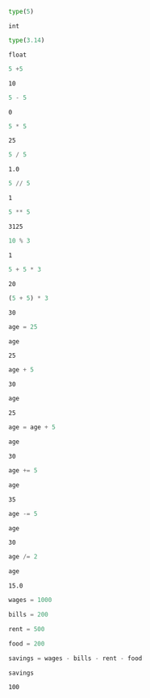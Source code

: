 ```python
type(5)
```




    int




```python
type(3.14)
```




    float




```python
5 +5
```




    10




```python
5 - 5
```




    0




```python
5 * 5
```




    25




```python
5 / 5
```




    1.0




```python
5 // 5
```




    1




```python
5 ** 5
```




    3125




```python
10 % 3
```




    1




```python
5 + 5 * 3
```




    20




```python
(5 + 5) * 3
```




    30




```python
age = 25
```


```python
age
```




    25




```python
age + 5
```




    30




```python
age
```




    25




```python
age = age + 5
```


```python
age
```




    30




```python
age += 5
```


```python
age
```




    35




```python
age -= 5
```


```python
age
```




    30




```python
age /= 2
```


```python
age
```




    15.0




```python
wages = 1000
```


```python
bills = 200
```


```python
rent = 500
```


```python
food = 200
```


```python
savings = wages - bills - rent - food
```


```python
savings
```




    100




```python

```
